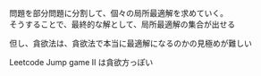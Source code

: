 問題を部分問題に分割して、個々の局所最適解を求めていく。<br>
そうすることで、最終的な解として、局所最適解の集合が出せる<br>

但し、貪欲法は、貪欲法で本当に最適解になるのかの見極めが難しい<br>

Leetcode Jump game II は貪欲方っぽい<br>

